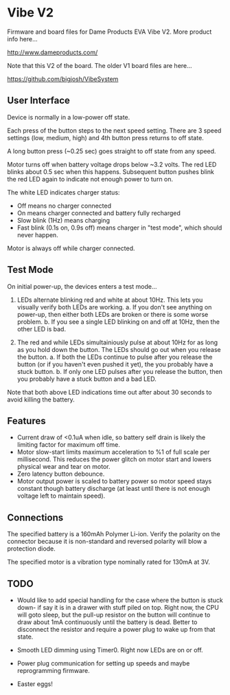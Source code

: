 Vibe V2
=======

Firmware and board files for Dame Products EVA Vibe V2. More product info here...

http://www.dameproducts.com/

Note that this V2 of the board. The older V1 board files are here...

https://github.com/bigjosh/VibeSystem

User Interface
--------------
Device is normally in a low-power off state.

Each press of the button steps to the next speed setting. There are 3 speed settings (low, medium, high) and 4th button press returns to off state.

A long button press (~0.25 sec) goes straight to off state from any speed.

Motor turns off when battery voltage drops below ~3.2 volts. The red LED blinks about 0.5 sec when this happens. Subsequent button pushes blink the red LED again to indicate not enough power to turn on. 

The white LED indicates charger status: 

* Off means no charger connected
* On means charger connected and battery fully recharged
* Slow blink (1Hz) means charging
* Fast blink (0.1s on, 0.9s off) means charger in "test mode", which should never happen.

Motor is always off while charger connected. 

Test Mode
---------
On initial power-up, the devices enters a test mode...

1. LEDs alternate blinking red and white at about 10Hz. This lets you visually verify both LEDs are working. 
  a. If you don't see anything on power-up, then either both LEDs are broken or there is some worse problem.
  b. If you see a single LED blinking on and off at 10Hz, then the other LED is bad.

2) The red and while LEDs simultainiously pulse at about 10Hz for as long as you hold down the button. The LEDs should go out when you release the button.
  a. If both the LEDs continue to pulse after you release the button (or if you haven't even pushed it yet), the you probably have a stuck button. 
  b. If only one LED pulses after you release the button, then you probably have a stuck button and a bad LED. 
  
Note that both above LED indications time out after about 30 seconds to avoid killing the battery. 

Features
--------
* Current draw of <0.1uA when idle, so battery self drain is likely the limiting factor for maximum off time.
* Motor slow-start limits maximum acceleration to %1 of full scale per millisecond. This reduces the power glitch on motor start and lowers physical wear and tear on motor. 
* Zero latency button debounce.
* Motor output power is scaled to battery power so motor speed stays constant though battery discharge (at least until there is not enough voltage left to maintain speed). 

Connections
-----------
The specified battery is a 160mAh Polymer Li-ion. Verify the polarity on the connector because it is non-standard and reversed polarity will blow a protection diode. 

The specified motor is a vibration type nominally rated for 130mA at 3V.

TODO
----
* Would like to add special handling for the case where the button is stuck down- if say it is in a drawer with stuff piled on top. Right now, the CPU will goto sleep, but the pull-up resistor on the button will continue to draw about 1mA continuously until the battery is dead. Better to disconnect the resistor and require a power plug to wake up from that state. 

* Smooth LED dimming using Timer0. Right now LEDs are on or off.

* Power plug communication for setting up speeds and maybe reprogramming firmware.

* Easter eggs!

